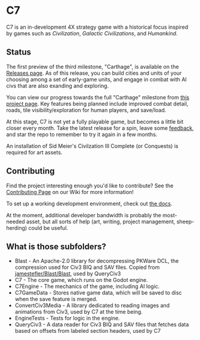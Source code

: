 # C7
C7 is an in-development 4X strategy game with a historical focus inspired by games such as _Civilization_, _Galactic Civilizations_, and _Humankind_.

## Status

The first preview of the third milestone, "Carthage", is available on the [Releases page](https://github.com/C7-Game/Prototype/releases).  As of this release, you can build cities and units of your choosing among a set of early-game units, and engage in combat with AI civs that are also exanding and exploring.

You can view our progress towards the full "Carthage" milestone from [this project page](https://github.com/C7-Game/Prototype/projects/3).  Key features being planned include improved combat detail, roads, tile visibility/exploration for human players, and save/load.

At this stage, C7 is not yet a fully playable game, but becomes a little bit closer every month.  Take the latest release for a spin, leave some [feedback](https://forums.civfanatics.com/forums/civ3-future-development.604/), and star the repo to remember to try it again in a few months.

An installation of Sid Meier's Civilzation III Complete (or Conquests) is required for art assets.

## Contributing

Find the project interesting enough you'd like to contribute?  See the [Contributing Page](https://github.com/C7-Game/Prototype/wiki/Contributing) on our Wiki for more information!

To set up a working development environment, check out [the docs](./doc/dev_environment.md).

At the moment, additional developer bandwidth is probably the most-needed asset, but all sorts of help (art, writing, project management, sheep-herding) could be useful.

## What is those subfolders?

- Blast - An Apache-2.0 library for decompressing PKWare DCL, the compression used for Civ3 BIQ and SAV files. Copied from [jamestefler/Blast/Blast](https://github.com/jamestelfer/Blast/tree/3f8c7919c0444c75121f7371c812ec5c2bb9905b/Blast), used by QueryCiv3
- C7 - The core game, which runs on the Godot engine.
- C7Engine - The mechanics of the game, including AI logic.
- C7GameData - Stores native game data, which will be saved to disc when the save feature is merged.
- ConvertCiv3Media - A library dedicated to reading images and animations from Civ3, used by C7 at the time being.
- EngineTests - Tests for logic in the engine.
- QueryCiv3 - A data reader for Civ3 BIQ and SAV files that fetches data based on offsets from labeled section headers, used by C7
